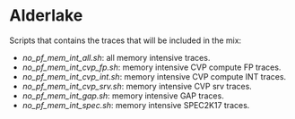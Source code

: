 # Alderlake

Scripts that contains the traces that will be included in the mix:

* *no_pf_mem_int_all.sh*: all memory intensive traces.
* *no_pf_mem_int_cvp_fp.sh*: memory intensive CVP compute FP traces.
* *no_pf_mem_int_cvp_int.sh*: memory intensive CVP compute INT traces.
* *no_pf_mem_int_cvp_srv.sh*: memory intensive CVP srv traces.
* *no_pf_mem_int_gap.sh*: memory intensive GAP traces.
* *no_pf_mem_int_spec.sh*: memory intensive SPEC2K17 traces.
